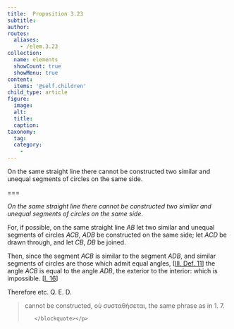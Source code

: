 ```yaml
---
title:  Proposition 3.23
subtitle: 
author:
routes:
  aliases:
    - /elem.3.23
collection:
  name: elements
  showCount: true
  showMenu: true
content:
  items: '@self.children'
child_type: article
figure:
  image:
  alt:
  title:
  caption:
taxonomy:
  tag:
  category:
    - 
---
```


<p><emph>On the same straight line there cannot be constructed two similar and unequal segments of circles on the same side</emph>. </p>

===

<p><em>On the same straight line there cannot be constructed two similar and unequal segments of circles on the same side</em>. </p>

<p>For, if possible, on the same straight line <em>AB</em> let two similar and unequal segments of circles <em>ACB</em>, <em>ADB</em> be constructed on the same side;  let <em>ACD</em> be drawn through, and let <em>CB</em>, <em>DB</em> be joined. </p>

<p>Then, since the segment <em>ACB</em> is similar to the segment <em>ADB</em>, <pb n="53"/>and similar segments of circles are those which admit equal angles, [<a href="/elem.3.def.11">III. Def. 11</a>] <span class="center">the angle <em>ACB</em> is equal to the angle <em>ADB</em>, the exterior to the interior: which is impossible. [<a href="/elem.1.16">I. 16</a>]</span>
      </p>

<p>Therefore etc. Q. E. D.
<blockquote n="1" class="crit" place="unspecified" anchored="yes">
        
<p><span class="bold">cannot be constructed</span>, <foreign lang="greek">οὐ συσταθήσεται</foreign>, the same phrase as in 1. 7.</p>

       </blockquote></p>
